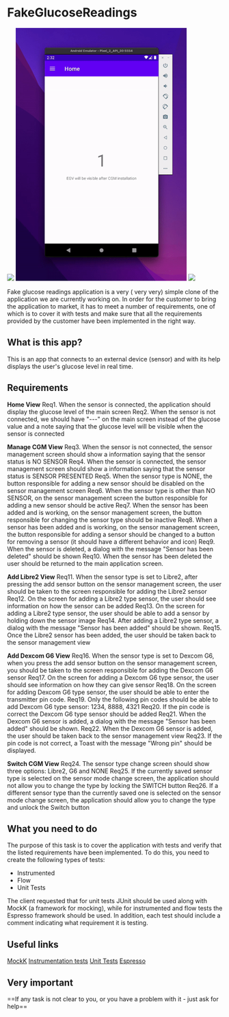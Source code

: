 # FakeGlucoseReadings

<img src="img/add_DexcomG6.gif" width="400" /> <img src="img/delete_Sensor.gif" width="400" /> <img src="img/add_Libre2.gif" width="400" />

Fake glucose readings application is a very ( very very) simple clone of the application we are currently working on. In order for the customer to bring the application to market, it has to meet a number of requirements, one of which is to cover it with tests and make sure that all the requirements provided by the customer have been implemented in the right way.

## What is this app? ##
This is an app that connects to an external device (sensor) and with its help displays the user's glucose level in real time.

## Requirements ##

**Home View**
Req1. When the sensor is connected, the application should display the glucose level of the main screen
Req2. When the sensor is not connected, we should have "---" on the main screen instead of the glucose value and a note saying that the glucose level will be visible when the sensor is connected

**Manage CGM View**
Req3. When the sensor is not connected, the sensor management screen should show a information saying that the sensor status is NO SENSOR
Req4. When the sensor is connected, the sensor management screen should show a information saying that the sensor status is SENSOR PRESENTED
Req5. When the sensor type is NONE, the button responsible for adding a new sensor should be disabled on the sensor management screen
Req6. When the sensor type is other than NO SENSOR, on the sensor management screen the button responsible for adding a new sensor should be active
Req7. When the sensor has been added and is working, on the sensor management screen, the button responsible for changing the sensor type should be inactive
Req8. When a sensor has been added and is working, on the sensor management screen, the button responsible for adding a sensor should be changed to a button for removing a sensor (it should have a different behavior and icon)
Req9. When the sensor is deleted, a dialog with the message "Sensor has been deleted" should be shown
Req10. When the sensor has been deleted the user should be returned to the main application screen.

**Add Libre2 View**
Req11. When the sensor type is set to Libre2, after pressing the add sensor button on the sensor management screen, the user should be taken to the screen responsible for adding the Libre2 sensor
Req12. On the screen for adding a Libre2 type sensor, the user should see information on how the sensor can be added
Req13. On the screen for adding a Libre2 type sensor, the user should be able to add a sensor by holding down the sensor image
Req14. After adding a Libre2 type sensor, a dialog with the message "Sensor has been added" should be shown.
Req15. Once the Libre2 sensor has been added, the user should be taken back to the sensor management view

**Add Dexcom G6 View**
Req16. When the sensor type is set to Dexcom G6, when you press the add sensor button on the sensor management screen, you should be taken to the screen responsible for adding the Dexcom G6 sensor
Req17. On the screen for adding a Dexcom G6 type sensor, the user should see information on how they can give sensor
Req18. On the screen for adding Dexcom G6 type sensor, the user should be able to enter the transmitter pin code.
Req19. Only the following pin codes should be able to add Dexcom G6 type sensor: 1234, 8888, 4321
Req20. If the pin code is correct the Dexcom G6 type sensor should be added
Req21. When the Dexcom G6 sensor is added, a dialog with the message "Sensor has been added" should be shown.
Req22. When the Dexcom G6 sensor is added, the user should be taken back to the sensor management view
Req23. If the pin code is not correct, a Toast with the message "Wrong pin" should be displayed.

**Switch CGM View**
Req24. The sensor type change screen should show three options: Libre2, G6 and NONE
Req25. If the currently saved sensor type is selected on the sensor mode change screen, the application should not allow you to change the type by locking the SWITCH button
Req26. If a different sensor type than the currently saved one is selected on the sensor mode change screen, the application should allow you to change the type and unlock the Switch button

## What you need to do ##
The purpose of this task is to cover the application with tests and verify that the listed requirements have been implemented. To do this, you need to create the following types of tests:
- Instrumented
- Flow
- Unit Tests

The client requested that for unit tests JUnit should be used along with MockK (a framework for mocking), while for instrumented and flow tests the Espresso framework should be used. In addition, each test should include a comment indicating what requirement it is testing.

## Useful links ##
[MockK](https://mockk.io/)
[Instrumentation tests](https://proandroiddev.com/easy-instrumented-tests-ui-tests-for-android-in-2021-2e28134ff309)
[Unit Tests](https://medium.com/nerd-for-tech/junit-testing-in-android-with-kotlin-for-beginners-hemcrest-and-mockito-b731a74abaea)
[Espresso](https://medium.com/mindful-engineering/ui-testing-with-espresso-in-android-10dfbc9f25da)

## Very important ##
==If any task is not clear to you, or you have a problem with it - just ask for help==
